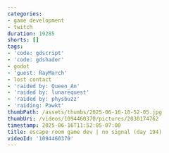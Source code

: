 ```yaml
---
categories:
- game development
- twitch
duration: 19285
shorts: []
tags:
- 'code: gdscript'
- 'code: gdshader'
- godot
- 'guest: RayMarch'
- lost contact
- 'raided by: Queen_An'
- 'raided by: lunarequest'
- 'raided by: physbuzz'
- 'raiding: Pawkt'
thumbPath: /assets/thumbs/2025-06-16-18-52-05.jpg
thumbUri: /videos/1094460370/pictures/2030174762
timestamp: 2025-06-16T11:52:05-07:00
title: escape room game dev | no signal (day 194)
videoId: '1094460370'
---
```


